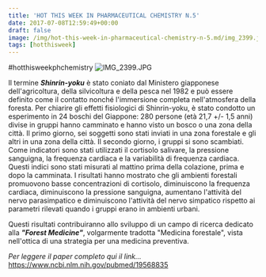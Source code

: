 ```yaml
---
title: 'HOT THIS WEEK IN PHARMACEUTICAL CHEMISTRY N.5'
date: 2017-07-08T12:59:49+00:00
draft: false
image: /img/hot-this-week-in-pharmaceutical-chemistry-n-5.md/img_2399.jpg?w=517
tags: [hotthisweek]
---
```


#hotthisweekphchemistry ![IMG_2399.JPG](/img/hot-this-week-in-pharmaceutical-chemistry-n-5.md/img_2399.jpg?w=517)

Il termine _**Shinrin-yoku**_ è stato coniato dal Ministero giapponese dell'agricoltura, della silvicoltura e della pesca nel 1982 e può essere definito come il contatto nonché l'immersione completa nell'atmosfera della foresta. Per chiarire gli effetti fisiologici di Shinrin-yoku, è stato condotto un esperimento in 24 boschi del Giappone: 280 persone (età 21,7 +/- 1,5 anni) divise in gruppi hanno camminato e hanno visto un bosco o una zona della città. Il primo giorno, sei soggetti sono stati inviati in una zona forestale e gli altri in una zona della città. Il secondo giorno, i gruppi si sono scambiati. Come indicatori sono stati utilizzati il ​​cortisolo salivare, la pressione sanguigna, la frequenza cardiaca e la variabilità di frequenza cardiaca. Questi indici sono stati misurati al mattino prima della colazione, prima e dopo la camminata. I risultati hanno mostrato che gli ambienti forestali promuovono basse concentrazioni di cortisolo, diminuiscono la frequenza cardiaca, diminuiscono la pressione sanguigna, aumentano l'attività del nervo parasimpatico e diminuiscono l'attività del nervo simpatico rispetto ai parametri rilevati quando i gruppi erano in ambienti urbani.

Questi risultati contribuiranno allo sviluppo di un campo di ricerca dedicato alla _**"Forest Medicine"**_, volgarmente tradotta "Medicina forestale", vista nell'ottica di una strategia per una medicina preventiva.

_Per leggere il paper completo qui il link…_ https://www.ncbi.nlm.nih.gov/pubmed/19568835